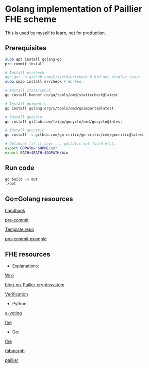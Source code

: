 # Golang implementation of Paillier FHE scheme

This is used by myself to learn, not for production.

## Prerequisites

```sh
sudo apt install golang-go
pre-commit install

# Install errcheck
#go get -u github.com/kisielk/errcheck # Did not resolve issue
sudo snap install errcheck # Worked.

# Install staticcheck
go install honnef.co/go/tools/cmd/staticcheck@latest

# Install goimports
go install golang.org/x/tools/cmd/goimports@latest

# Install gocyclo
go install github.com/fzipp/gocyclo/cmd/gocyclo@latest

# Install gocritic
go install -v github.com/go-critic/go-critic/cmd/gocritic@latest

# Optional (if it says ... gostatic not found etc):
export GOPATH="$HOME/go"
export PATH=$PATH:$GOPATH/bin

```

## Run code

```sh
go build -o out
./out
```

## Go=Golang resources

[handbook](https://www.freecodecamp.org/news/learn-golang-handbook/)

[pre-commit](https://github.com/dnephin/pre-commit-golang)

[Template repo](https://github.com/hashicorp/consul/tree/b37fe80eeea2b8df8ecc08ccde863ba6b7eba67d)

[pre-commit example](https://github.com/instill-ai/vdp/blob/8acdbee9885b38b5932e94ec83e7948338a40f5b/.pre-commit-configyaml#L9)

## FHE resources

- Explanations:

[Wiki](https://en.wikipedia.org/wiki/Paillier_cryptosystem)

[blog-on-Pailier-cryptosystem](https://blog.openmined.org/the-paillier-cryptosystem/)

[Verification](https://www.linksight.nl/en/content/homomorphic-encryption/)

- Python:

[e-voting](https://github.com/BenLanders/Homomorphic-E-voting-System/blob/main/paillier_e_voting.py)

[fhe](https://github.com/happydracula/Pallier-Homomorphic-Encryption/blob/main/pallier.py)

- Go:

[fhe](https://github.com/niclabs/tcecdsa/blob/58c70fa14b8e2b2eed238c623cda6d475678f560/l2fhe/l2fhe.go#L12)

[fabmorph](https://github.com/wsmelojr/aulacripto/blob/921d8c1dfbba20c478da66bf636a4ad430d69ec8/hyperledger/fabmorph/fabmorph.go#L232)

[paillier](https://github.com/IPSE-TEAM/go-supernodepdp/blob/807cd751bc9e47d88a43883e932e48a7bf854ccc/paillier.go#L12)
